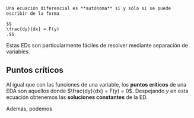 ```ad-definition

Una ecuación diferencial es **autónoma** si y sólo si se puede escribir de la forma

$$
\frac{dy}{dx} = F(y)
.$$

```

Estas EDs son particularmente fáciles de resolver mediante separación de variables.

## Puntos críticos

Al igual que con las funciones de una variable, los **puntos críticos** de una EDA son aquellos donde $\frac{dy}{dx} = F(y) = 0$. Despejando $y$ en esta ecuación obtenemos las **soluciones constantes** de la ED.

Además, podemos 
